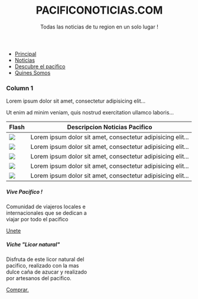<!DOCTYPE html>
<html lang="en">
<head>
  <title>Bootstrap Example</title>
  <meta charset="utf-8">
  <meta name="viewport" content="width=device-width, initial-scale=1">
  <link rel="stylesheet" href="https://maxcdn.bootstrapcdn.com/bootstrap/4.3.1/css/bootstrap.min.css">
  <script src="https://ajax.googleapis.com/ajax/libs/jquery/3.3.1/jquery.min.js"></script>
  <script src="https://cdnjs.cloudflare.com/ajax/libs/popper.js/1.14.7/umd/popper.min.js"></script>
  <script src="https://maxcdn.bootstrapcdn.com/bootstrap/4.3.1/js/bootstrap.min.js"></script>
</head>
<body>
<div class="container">
<header>
<div class="jumbotron text-center">
  <h1>PACIFICONOTICIAS.COM</h1>
  <p>Todas las noticias de tu region en un solo lugar !</p> 
</div>
</header>
<nav>
<ul class="nav nav-tabs bg-dark">
  <li class="nav-item">
    <a class="nav-link active" href="home">Principal</a>
  </li>
  <li class="nav-item">
    <a class="nav-link" href="noticias">Noticias</a>
  </li>
  <li class="nav-item">
    <a class="nav-link" href="descubre">Descubre el pacifico</a>
  </li>
  <li class="nav-item">
    <a class="nav-link disabled" href="somos">Quines Somos</a>
  </li>
</ul>
</nav>
  <div class="row">
    <div class="col-sm-4">
		<aside>
      <h3>Column 1</h3>
      <p>Lorem ipsum dolor sit amet, consectetur adipisicing elit...</p>
      <p>Ut enim ad minim veniam, quis nostrud exercitation ullamco laboris...</p>
			</aside>	
    </div>
    <div class="col-sm-5">
		<section>
      <table class="table table-bordered">
  <thead>
    <tr>
      <th scope="col">Flash</th>
      <th scope="col">Descripcion Noticias Pacifico</th>
    </tr>
  </thead>
  <tbody>
    <tr>
      <td><img src="https://www.fillmurray.com/150/150"></td>
      <td>Lorem ipsum dolor sit amet, consectetur adipisicing elit...</td>
    </tr>
		<tr>
      <td><img src="https://loremflickr.com/150/150"></td>
      <td>Lorem ipsum dolor sit amet, consectetur adipisicing elit...</td>
    </tr>
		<tr>
      <td><img src="https://placekitten.com/150/150"></td>
      <td>Lorem ipsum dolor sit amet, consectetur adipisicing elit...</td>
    </tr>
		<tr>
      <td><img src="https://baconmockup.com/150/150"></td>
      <td>Lorem ipsum dolor sit amet, consectetur adipisicing elit...</td>
    </tr>
		<tr>
      <td><img src="https://placebeard.it/150x150"></td>
      <td>Lorem ipsum dolor sit amet, consectetur adipisicing elit...</td>
    </tr>
</tbody>
</table>
</section>
    </div>	
    <div class="col-sm-3">
						<div class="card" style="width: 14rem;">
  <div class="card-body">
    <h5 class="card-title">Vive Pacifico !</h5>
    <p class="card-text">Comunidad de viajeros locales e internacionales que se dedican a viajar por todo el pacifico</p>
    <a href="#" class="btn btn-primary">Unete</a>
  </div>
</div>

<div class="card text-center" style="width: 14rem;">
  <div class="card-body">
    <h5 class="card-title">Viche "Licor natural"</h5>
    <p class="card-text">Disfruta de este licor natural del pacifico, realizado con la mas dulce caña de azucar y realizado por artesanos del pacifico.</p>
    <a href="#" class="btn btn-primary">Comprar.</a>
  </div>
</div>
</div>
    </div>
  </div>
	<footer>
	</footer>
	
</div>

</body>
</html>
	




          